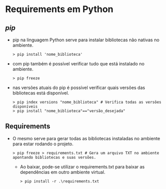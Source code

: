 # Requirements em Python

## *pip*
- pip na linguagem Python serve para instalar bibliotecas não nativas no ambiente.
    ```
    > pip install 'nome_biblioteca'
    ```
- com pip também é possível verificar tudo que está instalado no ambiente.
    ```
    > pip freeze 
    ```
- nas versões atuais do pip é possível verificar quais versões das bibliotecas está disponível.
    ```
    > pip index versions "nome_biblioteca" # Verifica todas as versôes disponíveis
    > pip install "nome_biblioteca"=="versão_desejada"
    ```

## Requirements
- O mesmo serve para gerar todas as bibliotecas instaladas no ambiente para estar rodando o projeto.
    ```
    > pip freeze > requirements.txt # Gera um arquivo TXT no ambiente apontando bibliotecas e suas versões. 
    ```
    - Ao baixar, pode-se utilizar o requirements.txt para baixar as dependências em outro ambiente virtual.
        ```
        > pip install -r .\requirements.txt
        ```